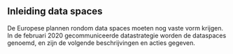 ## Inleiding data spaces

De Europese plannen rondom data spaces moeten nog vaste vorm krijgen. In de februari 2020 gecommuniceerde datastrategie worden de dataspaces genoemd, en zijn de volgende beschrijvingen en acties gegeven.
